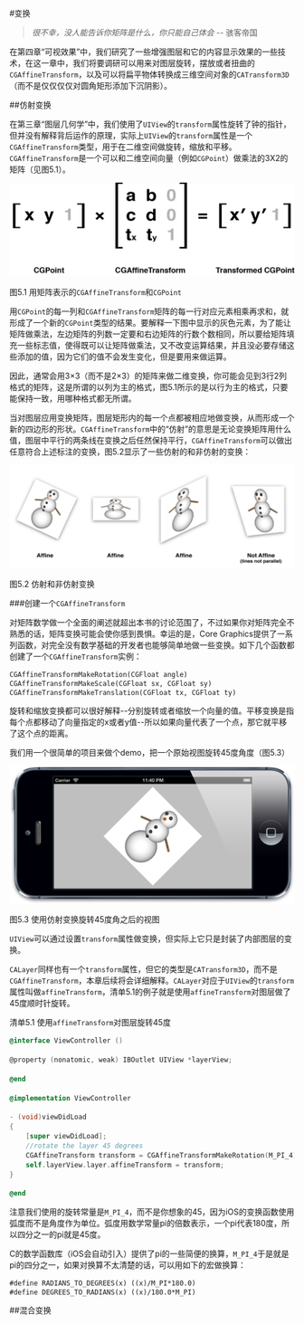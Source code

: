 #变换

>*很不幸，没人能告诉你矩阵是什么，你只能自己体会* -- 骇客帝国

在第四章“可视效果”中，我们研究了一些增强图层和它的内容显示效果的一些技术，在这一章中，我们将要调研可以用来对图层旋转，摆放或者扭曲的`CGAffineTransform`，以及可以将扁平物体转换成三维空间对象的`CATransform3D`（而不是仅仅仅仅对圆角矩形添加下沉阴影）。

##仿射变换

在第三章“图层几何学”中，我们使用了`UIView`的`transform`属性旋转了钟的指针，但并没有解释背后运作的原理，实际上`UIView`的`transform`属性是一个`CGAffineTransform`类型，用于在二维空间做旋转，缩放和平移。`CGAffineTransform`是一个可以和二维空间向量（例如`CGPoint`）做乘法的3X2的矩阵（见图5.1）。

<img src="./5.1.jpeg" alt="图5.1" title="图5.1" width="700"/>

图5.1 用矩阵表示的`CGAffineTransform`和`CGPoint`

用`CGPoint`的每一列和`CGAffineTransform`矩阵的每一行对应元素相乘再求和，就形成了一个新的`CGPoint`类型的结果。要解释一下图中显示的灰色元素，为了能让矩阵做乘法，左边矩阵的列数一定要和右边矩阵的行数个数相同，所以要给矩阵填充一些标志值，使得既可以让矩阵做乘法，又不改变运算结果，并且没必要存储这些添加的值，因为它们的值不会发生变化，但是要用来做运算。

因此，通常会用3×3（而不是2×3）的矩阵来做二维变换，你可能会见到3行2列格式的矩阵，这是所谓的以列为主的格式，图5.1所示的是以行为主的格式，只要能保持一致，用哪种格式都无所谓。

当对图层应用变换矩阵，图层矩形内的每一个点都被相应地做变换，从而形成一个新的四边形的形状。`CGAffineTransform`中的“仿射”的意思是无论变换矩阵用什么值，图层中平行的两条线在变换之后任然保持平行，`CGAffineTransform`可以做出任意符合上述标注的变换，图5.2显示了一些仿射的和非仿射的变换：

<img src="./5.2.jpeg" alt="图5.2" title="图5.2" width="700"/>

图5.2 仿射和非仿射变换

###创建一个`CGAffineTransform`

对矩阵数学做一个全面的阐述就超出本书的讨论范围了，不过如果你对矩阵完全不熟悉的话，矩阵变换可能会使你感到畏惧。幸运的是，Core Graphics提供了一系列函数，对完全没有数学基础的开发者也能够简单地做一些变换。如下几个函数都创建了一个`CGAffineTransform`实例：

    CGAffineTransformMakeRotation(CGFloat angle) 
    CGAffineTransformMakeScale(CGFloat sx, CGFloat sy)
    CGAffineTransformMakeTranslation(CGFloat tx, CGFloat ty)
    
旋转和缩放变换都可以很好解释--分别旋转或者缩放一个向量的值。平移变换是指每个点都移动了向量指定的x或者y值--所以如果向量代表了一个点，那它就平移了这个点的距离。

我们用一个很简单的项目来做个demo，把一个原始视图旋转45度角度（图5.3）

<img src="./5.3.jpeg" alt="图5.3" title="图5.3" width="700"/>

图5.3 使用仿射变换旋转45度角之后的视图

`UIView`可以通过设置`transform`属性做变换，但实际上它只是封装了内部图层的变换。

`CALayer`同样也有一个`transform`属性，但它的类型是`CATransform3D`，而不是`CGAffineTransform`，本章后续将会详细解释。`CALayer`对应于`UIView`的`transform`属性叫做`affineTransform`，清单5.1的例子就是使用`affineTransform`对图层做了45度顺时针旋转。

清单5.1 使用`affineTransform`对图层旋转45度
```objective-c
@interface ViewController ()

@property (nonatomic, weak) IBOutlet UIView *layerView;

@end

@implementation ViewController

- (void)viewDidLoad
{
    [super viewDidLoad];
    //rotate the layer 45 degrees
    CGAffineTransform transform = CGAffineTransformMakeRotation(M_PI_4);
    self.layerView.layer.affineTransform = transform;
}

@end
```

注意我们使用的旋转常量是`M_PI_4`，而不是你想象的45，因为iOS的变换函数使用弧度而不是角度作为单位。弧度用数学常量pi的倍数表示，一个pi代表180度，所以四分之一的pi就是45度。

C的数学函数库（iOS会自动引入）提供了pi的一些简便的换算，`M_PI_4`于是就是pi的四分之一，如果对换算不太清楚的话，可以用如下的宏做换算：

    #define RADIANS_TO_DEGREES(x) ((x)/M_PI*180.0) 
    #define DEGREES_TO_RADIANS(x) ((x)/180.0*M_PI)

##混合变换
